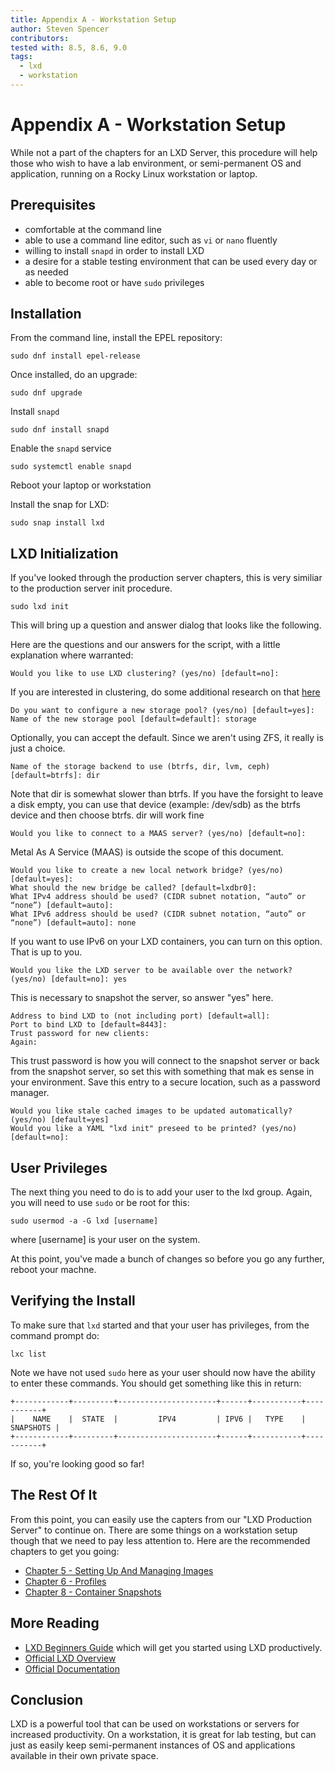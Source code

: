 ```yaml
---
title: Appendix A - Workstation Setup
author: Steven Spencer
contributors: 
tested with: 8.5, 8.6, 9.0
tags:
  - lxd
  - workstation
---
```


# Appendix A - Workstation Setup

While not a part of the chapters for an LXD Server, this procedure will help those who wish to have a lab environment, or semi-permanent OS and application, running on a Rocky Linux workstation or laptop.

## Prerequisites

* comfortable at the command line
* able to use a command line editor, such as `vi` or `nano` fluently
* willing to install `snapd` in order to install LXD
* a desire for a stable testing environment that can be used every day or as needed
* able to become root or have `sudo` privileges

## Installation

From the command line, install the EPEL repository:

```
sudo dnf install epel-release 
```

Once installed, do an upgrade:

```
sudo dnf upgrade
```

Install `snapd`

```
sudo dnf install snapd 
```

Enable the `snapd` service

```
sudo systemctl enable snapd
```

Reboot your laptop or workstation

Install the snap for LXD:

```
sudo snap install lxd
```

## LXD Initialization

If you've looked through the production server chapters, this is very similiar to the production server init procedure. 

```
sudo lxd init
```

This will bring up a question and answer dialog that looks like the following.

Here are the questions and our answers for the script, with a little explanation where warranted:

```
Would you like to use LXD clustering? (yes/no) [default=no]:
```

If you are interested in clustering, do some additional research on that [here](https://linuxcontainers.org/lxd/docs/master/clustering/)

```
Do you want to configure a new storage pool? (yes/no) [default=yes]:
Name of the new storage pool [default=default]: storage
```

Optionally, you can accept the default. Since we aren't using ZFS, it really is just a choice.

```
Name of the storage backend to use (btrfs, dir, lvm, ceph) [default=btrfs]: dir
```

Note that dir is somewhat slower than btrfs. If you have the forsight to leave a disk empty, you can use that device (example: /dev/sdb)
 as the btrfs device and then choose btrfs. dir will work fine

```
Would you like to connect to a MAAS server? (yes/no) [default=no]:
```

Metal As A Service (MAAS) is outside the scope of this document.

```
Would you like to create a new local network bridge? (yes/no) [default=yes]:
What should the new bridge be called? [default=lxdbr0]: 
What IPv4 address should be used? (CIDR subnet notation, “auto” or “none”) [default=auto]:
What IPv6 address should be used? (CIDR subnet notation, “auto” or “none”) [default=auto]: none
```

If you want to use IPv6 on your LXD containers, you can turn on this option. That is up to you.

```
Would you like the LXD server to be available over the network? (yes/no) [default=no]: yes
```

This is necessary to snapshot the server, so answer "yes" here.

```
Address to bind LXD to (not including port) [default=all]:
Port to bind LXD to [default=8443]:
Trust password for new clients:
Again:
```

This trust password is how you will connect to the snapshot server or back from the snapshot server, so set this with something that mak
es sense in your environment. Save this entry to a secure location, such as a password manager.

```
Would you like stale cached images to be updated automatically? (yes/no) [default=yes]
Would you like a YAML "lxd init" preseed to be printed? (yes/no) [default=no]:
```

## User Privileges

The next thing you need to do is to add your user to the lxd group. Again, you will need to use `sudo` or be root for this:

```
sudo usermod -a -G lxd [username]
```

where [username] is your user on the system.

At this point, you've made a bunch of changes so before you go any further, reboot your machne.

## Verifying the Install

To make sure that `lxd` started and that your user has privileges, from the command prompt do:

```
lxc list
```

Note we have not used `sudo` here as your user should now have the ability to enter these commands.  You should get something like this in return:

```
+------------+---------+----------------------+------+-----------+-----------+
|    NAME    |  STATE  |         IPV4         | IPV6 |   TYPE    | SNAPSHOTS |
+------------+---------+----------------------+------+-----------+-----------+
```

If so, you're looking good so far!

## The Rest Of It

From this point, you can easily use the capters from our "LXD Production Server" to continue on. There are some things on a workstation setup though that we need to pay less attention to. Here are the recommended chapters to get you going:

* [Chapter 5 - Setting Up And Managing Images](05-lxd_images.md)
* [Chapter 6 - Profiles](06-profiles.md)
* [Chapter 8 - Container Snapshots](08-snapshots.md)

## More Reading

* [LXD Beginners Guide](../../guides/containers/lxd_web_servers.md) which will get you started using LXD productively.
* [Official LXD Overview](https://linuxcontainers.org/lxd/introduction/)
* [Official Documentation](https://linuxcontainers.org/lxd/docs/master/)

## Conclusion 

LXD is a powerful tool that can be used on workstations or servers for increased productivity. On a workstation, it is great for lab testing, but can just as easily keep semi-permanent instances of OS and applications available in their own private space. 





